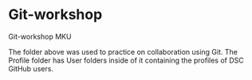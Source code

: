 # Git-workshop

Git-workshop MKU

The folder above was used to practice on collaboration using Git.
The Profile folder has User folders inside of it containing the profiles of DSC GitHub users.
